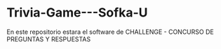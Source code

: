 # Trivia-Game---Sofka-U
En este repositorio estara el software de CHALLENGE - CONCURSO DE PREGUNTAS Y RESPUESTAS
